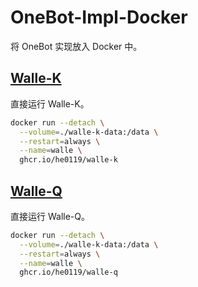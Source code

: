 # OneBot-Impl-Docker

将 OneBot 实现放入 Docker 中。

## [Walle-K](https://github.com/onebot-walle/walle-k)

直接运行 Walle-K。

```sh
docker run --detach \
  --volume=./walle-k-data:/data \
  --restart=always \
  --name=walle \
  ghcr.io/he0119/walle-k
```

## [Walle-Q](https://github.com/onebot-walle/walle-q)

直接运行 Walle-Q。

```sh
docker run --detach \
  --volume=./walle-k-data:/data \
  --restart=always \
  --name=walle \
  ghcr.io/he0119/walle-q
```
